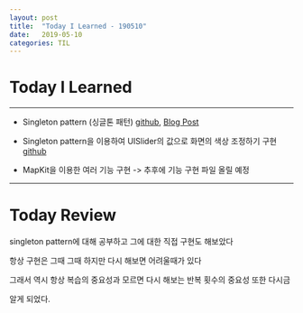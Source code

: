 ```yaml
---
layout: post
title:  "Today I Learned - 190510"
date:   2019-05-10
categories: TIL
---
```


# Today I Learned

---

- Singleton pattern (싱글톤 패턴) [github](https://github.com/VincentGeranium/VincentGeranium.github.io/blob/master/_posts/2019-05-10-Singleton-Study.markdown), [Blog Post](https://vincentgeranium.github.io/ios,/swift/2019/05/10/Singleton-Study.html)

- Singleton pattern을 이용하여 UISlider의 값으로 화면의 색상 조정하기 구현 [github](https://github.com/VincentGeranium/Swift-Study/tree/master/2019-05-10-UISlider-Study)

- MapKit을 이용한 여러 기능 구현 -> 추후에 기능 구현 파일 올릴 예정

---

# Today Review

singleton pattern에 대해 공부하고 그에 대한 직접 구현도 해보았다

항상 구현은 그때 그때 하지만 다시 해보면 어려울때가 있다

그래서 역시 항상 복습의 중요성과 모르면 다시 해보는 반복 횟수의 중요성 또한 다시금

알게 되었다.
